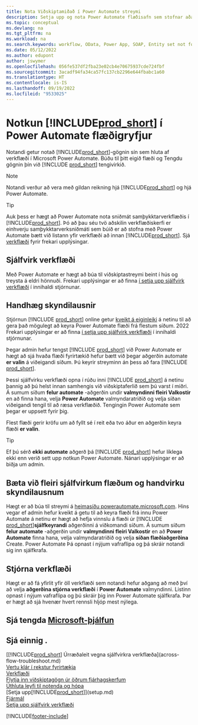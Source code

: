 ```yaml
---
title: Nota Viðskiptamiðað í Power Automate streymi
description: Setja upp og nota Power Automate flæðisafn sem stofnar aðalgögn fyrirtækja eða breytir því.
ms.topic: conceptual
ms.devlang: na
ms.tgt_pltfrm: na
ms.workload: na
ms.search.keywords: workflow, OData, Power App, SOAP, Entity set not found, workflowWebhookSubscriptions
ms.date: 05/12/2022
ms.author: edupont
author: jswymer
ms.openlocfilehash: 056fe537df2fba23e02cb4e70675937cde724fbf
ms.sourcegitcommit: 3acadf94fa34ca57fc137cb2296e644fbabc1a60
ms.translationtype: HT
ms.contentlocale: is-IS
ms.lasthandoff: 09/19/2022
ms.locfileid: "9533025"
---
```

# <a name="use-prod_short-in-power-automate-flows"></a>Notkun [!INCLUDE[prod_short](includes/prod_short.md)] í Power Automate flæðigryfjur

Notandi getur notað [!INCLUDE[prod_short](includes/prod_short.md)]-gögnin sín sem hluta af verkflæði í Microsoft Power Automate. Búðu til þitt eigið flæði og Tengdu gögnin þín við [!INCLUDE [prod_short](includes/prod_short.md)] tengivirkið.  

> [!NOTE]  
> Notandi verður að vera með gildan reikning hjá [!INCLUDE[prod_short](includes/prod_short.md)] og hjá Power Automate.  

> [!TIP]
> Auk þess er hægt að Power Automate nota sniðmát samþykktarverkflæðis í [!INCLUDE[prod_short](includes/prod_short.md)]. Þó að þau séu tvö aðskilin verkflæðiskerfi er einhverju samþykktarverksniðmáti sem búið er að stofna með Power Automate bætt við listann yfir verkflæði að innan [!INCLUDE[prod_short](includes/prod_short.md)]. Sjá [verkflæði](across-workflow.md) fyrir frekari upplýsingar.  

## <a name="automated-workflows"></a>Sjálfvirk verkflæði

Með Power Automate er hægt að búa til viðskiptastreymi beint í hús og treysta á eldri hönnuði. Frekari upplýsingar er að finna [í setja upp sjálfvirk verkflæði](/dynamics365/business-central/dev-itpro/powerplatform/automate-workflows) í innihaldi stjórnunar.  

## <a name="manual-instant-flows"></a>Handhæg skyndilausnir

Stjórnun [!INCLUDE [prod_short](includes/prod_short.md)] online getur [kveikt á eiginleiki](admin-feature-management.md) á netinu til að gera það mögulegt að keyra Power Automate flæði frá flestum síðum. 2022 Frekari upplýsingar er að finna [í setja upp sjálfvirk verkflæði](/dynamics365/business-central/dev-itpro/powerplatform/automate-workflows) í innihaldi stjórnunar.  

Þegar admin hefur tengst [!INCLUDE [prod_short](includes/prod_short.md)] við Power Automate er hægt að sjá hvaða flæði fyrirtækið hefur bætt við þegar aðgerðin automate **er valin** á viðeigandi síðum. Þú keyrir streyminn án þess að fara [!INCLUDE [prod_short](includes/prod_short.md)].  

Þessi sjálfvirku verkflæði opna í rúðu inni [!INCLUDE [prod_short](includes/prod_short.md)] á netinu þannig að þú helst innan samhengis við viðskiptaferlið sem þú varst í miðri. Á sumum síðum **felur automate** -aðgerðin undir **valmyndinni fleiri Valkostir** en að finna hana, velja **Power Automate** valmyndaratriðið og velja síðan viðeigandi tengil til að ræsa verkflæðið. Tengingin Power Automate sem þegar er uppsett fyrir þig.  

Flest flæði gerir kröfu um að fyllt sé í reit eða tvo áður en aðgerðin keyra flæði **er valin**.  

> [!TIP]
> Ef þú sérð **ekki automate** aðgerð þá [!INCLUDE [prod_short](includes/prod_short.md)] hefur líklega ekki enn verið sett upp notkun Power Automate. Nánari upplýsingar er að biðja um admin.

## <a name="add-more-automated-flows-and-manual-instant-flows"></a>Bæta við fleiri sjálfvirkum flæðum og handvirku skyndilausnum

Hægt er að búa til streymi á [heimasíðu powerautomate.microsoft.com](https://powerautomate.microsoft.com). Hins vegar ef admin hefur kveikt á getu til að keyra flæði frá innu Power Automate á netinu er hægt að hefja vinnslu á flæði úr [!INCLUDE [prod_short](includes/prod_short.md)]**sjálfkeyrandi** aðgerðinni á viðkomandi síðum. Á sumum síðum **felur automate** -aðgerðin undir **valmyndinni fleiri Valkostir** en að **Power Automate** finna hana, velja valmyndaratriðið og velja **síðan flæðiaðgerðina** Create. Power Automate Þá opnast í nýjum vafraflipa og þá skráir notandi sig inn sjálfkrafa.

## <a name="manage-workflows"></a>Stjórna verkflæði

Hægt er að fá yfirlit yfir öll verkflæði sem notandi hefur aðgang að með því að velja **aðgerðina stjórna verkflæði** í **Power Automate** valmyndinni. Listinn opnast í nýjum vafraflipa og þú skráir þig inn Power Automate sjálfkrafa. Þar er hægt að sjá hvenær hvert rennsli hljóp mest nýlega.  

## <a name="see-related-microsoft-training"></a>Sjá tengda [Microsoft-þjálfun](/training/modules/use-power-automate/)

## <a name="see-also"></a>Sjá einnig .

[[!INCLUDE[prod_short](includes/prod_short.md)] Úrræðaleit vegna sjálfvirkra verkflæða](across-flow-troubleshoot.md)  
[Vertu klár í rekstur fyrirtækja](ui-get-ready-business.md)  
[Verkflæði](across-workflow.md)  
[Flytja inn viðskiptagögn úr öðrum fjárhagskerfum](across-import-data-configuration-packages.md)  
[Úthluta leyfi til notenda og hópa](ui-define-granular-permissions.md)  
[Setja upp[!INCLUDE[prod_short](includes/prod_short.md)]](setup.md)  
[Fjármál](finance.md)  
[Setja upp sjálfvirk verkflæði](/dynamics365/business-central/dev-itpro/powerplatform/automate-workflows)  

[!INCLUDE[footer-include](includes/footer-banner.md)]
